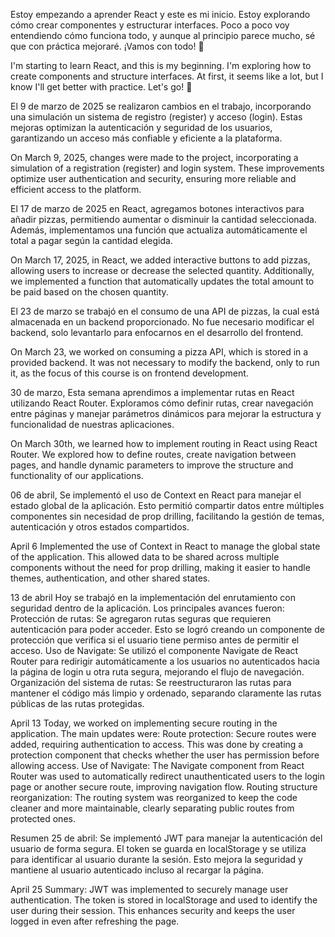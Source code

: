 Estoy empezando a aprender React y este es mi inicio. Estoy explorando cómo crear componentes y estructurar interfaces. Poco a poco voy entendiendo cómo funciona todo, y aunque al principio parece mucho, sé que con práctica mejoraré. ¡Vamos con todo! 🚀

I'm starting to learn React, and this is my beginning. I'm exploring how to create components and structure interfaces. At first, it seems like a lot, but I know I'll get better with practice. Let's go! 🚀

El 9 de marzo de 2025 se realizaron cambios en el trabajo, incorporando una simulación un sistema de registro (register) y acceso (login). Estas mejoras optimizan la autenticación y seguridad de los usuarios, garantizando un acceso más confiable y eficiente a la plataforma.

On March 9, 2025, changes were made to the project, incorporating a simulation of a registration (register) and login system. These improvements optimize user authentication and security, ensuring more reliable and efficient access to the platform.

El 17 de marzo de 2025 en React, agregamos botones interactivos para añadir pizzas, permitiendo aumentar o disminuir la cantidad seleccionada. Además, implementamos una función que actualiza automáticamente el total a pagar según la cantidad elegida.

On March 17, 2025, in React, we added interactive buttons to add pizzas, allowing users to increase or decrease the selected quantity. Additionally, we implemented a function that automatically updates the total amount to be paid based on the chosen quantity.

El 23 de marzo se trabajó en el consumo de una API de pizzas, la cual está almacenada en un backend proporcionado. No fue necesario modificar el backend, solo levantarlo para enfocarnos en el desarrollo del frontend.

On March 23, we worked on consuming a pizza API, which is stored in a provided backend. It was not necessary to modify the backend, only to run it, as the focus of this course is on frontend development.

30 de marzo, Esta semana aprendimos a implementar rutas en React utilizando React Router. Exploramos cómo definir rutas, crear navegación entre páginas y manejar parámetros dinámicos para mejorar la estructura y funcionalidad de nuestras aplicaciones.

On March 30th, we learned how to implement routing in React using React Router. We explored how to define routes, create navigation between pages, and handle dynamic parameters to improve the structure and functionality of our applications.


06 de abril, Se implementó el uso de Context en React para manejar el estado global de la aplicación. Esto permitió compartir datos entre múltiples componentes sin necesidad de prop drilling, facilitando la gestión de temas, autenticación y otros estados compartidos.

April 6 Implemented the use of Context in React to manage the global state of the application. This allowed data to be shared across multiple components without the need for prop drilling, making it easier to handle themes, authentication, and other shared states.

13 de abril
Hoy se trabajó en la implementación del enrutamiento con seguridad dentro de la aplicación. Los principales avances fueron:
Protección de rutas:
Se agregaron rutas seguras que requieren autenticación para poder acceder. Esto se logró creando un componente de protección que verifica si el usuario tiene permiso antes de permitir el acceso.
Uso de Navigate:
Se utilizó el componente Navigate de React Router para redirigir automáticamente a los usuarios no autenticados hacia la página de login u otra ruta segura, mejorando el flujo de navegación.
Organización del sistema de rutas:
Se reestructuraron las rutas para mantener el código más limpio y ordenado, separando claramente las rutas públicas de las rutas protegidas.

April 13
Today, we worked on implementing secure routing in the application. The main updates were:
Route protection:
Secure routes were added, requiring authentication to access. This was done by creating a protection component that checks whether the user has permission before allowing access.
Use of Navigate:
The Navigate component from React Router was used to automatically redirect unauthenticated users to the login page or another secure route, improving navigation flow.
Routing structure reorganization:
The routing system was reorganized to keep the code cleaner and more maintainable, clearly separating public routes from protected ones.

Resumen 25 de abril:
Se implementó JWT para manejar la autenticación del usuario de forma segura. El token se guarda en localStorage y se utiliza para identificar al usuario durante la sesión. Esto mejora la seguridad y mantiene al usuario autenticado incluso al recargar la página.

April 25 Summary:
JWT was implemented to securely manage user authentication. The token is stored in localStorage and used to identify the user during their session. This enhances security and keeps the user logged in even after refreshing the page.